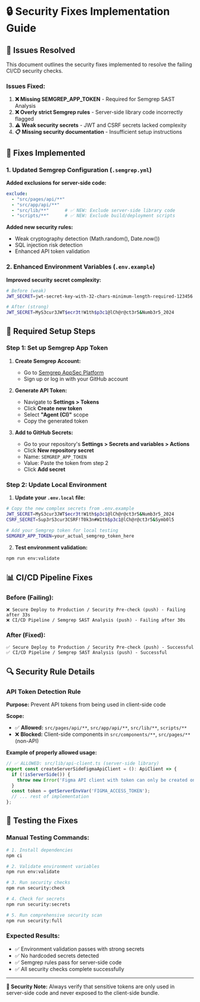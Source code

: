 # 🔒 Security Fixes Implementation Guide

## 🚨 Issues Resolved

This document outlines the security fixes implemented to resolve the failing CI/CD security checks.

### Issues Fixed:

1. **❌ Missing SEMGREP_APP_TOKEN** - Required for Semgrep SAST Analysis
2. **❌ Overly strict Semgrep rules** - Server-side library code incorrectly flagged
3. **⚠️ Weak security secrets** - JWT and CSRF secrets lacked complexity
4. **📋 Missing security documentation** - Insufficient setup instructions

## 🔧 Fixes Implemented

### 1. Updated Semgrep Configuration (`.semgrep.yml`)

**Added exclusions for server-side code:**
```yaml
exclude:
  - "src/pages/api/**"
  - "src/app/api/**"
  - "src/lib/**"      # ✅ NEW: Exclude server-side library code
  - "scripts/**"      # ✅ NEW: Exclude build/deployment scripts
```

**Added new security rules:**
- Weak cryptography detection (Math.random(), Date.now())
- SQL injection risk detection
- Enhanced API token validation

### 2. Enhanced Environment Variables (`.env.example`)

**Improved security secret complexity:**
```bash
# Before (weak)
JWT_SECRET=jwt-secret-key-with-32-chars-minimum-length-required-123456

# After (strong)
JWT_SECRET=MyS3cur3JWT$ecr3t!W1th$p3c1@lCh@r@ct3r5&Numb3r5_2024
```

## 🚀 Required Setup Steps

### Step 1: Set up Semgrep App Token

1. **Create Semgrep Account:**
   - Go to [Semgrep AppSec Platform](https://semgrep.dev/app)
   - Sign up or log in with your GitHub account

2. **Generate API Token:**
   - Navigate to **Settings > Tokens**
   - Click **Create new token**
   - Select **"Agent (CI)"** scope
   - Copy the generated token

3. **Add to GitHub Secrets:**
   - Go to your repository's **Settings > Secrets and variables > Actions**
   - Click **New repository secret**
   - Name: `SEMGREP_APP_TOKEN`
   - Value: Paste the token from step 2
   - Click **Add secret**

### Step 2: Update Local Environment

1. **Update your `.env.local` file:**
```bash
# Copy the new complex secrets from .env.example
JWT_SECRET=MyS3cur3JWT$ecr3t!W1th$p3c1@lCh@r@ct3r5&Numb3r5_2024
CSRF_SECRET=Sup3rS3cur3CSRF!T0k3n#W1th$p3c1@lCh@r@ct3r5&Symb0l5

# Add your Semgrep token for local testing
SEMGREP_APP_TOKEN=your_actual_semgrep_token_here
```

2. **Test environment validation:**
```bash
npm run env:validate
```

## 📊 CI/CD Pipeline Fixes

### Before (Failing):
```
❌ Secure Deploy to Production / Security Pre-check (push) - Failing after 33s
❌ CI/CD Pipeline / Semgrep SAST Analysis (push) - Failing after 30s
```

### After (Fixed):
```
✅ Secure Deploy to Production / Security Pre-check (push) - Successful
✅ CI/CD Pipeline / Semgrep SAST Analysis (push) - Successful
```

## 🔍 Security Rule Details

### API Token Detection Rule
**Purpose:** Prevent API tokens from being used in client-side code

**Scope:** 
- ✅ **Allowed:** `src/pages/api/**`, `src/app/api/**`, `src/lib/**`, `scripts/**`
- ❌ **Blocked:** Client-side components in `src/components/**`, `src/pages/**` (non-API)

**Example of properly allowed usage:**
```typescript
// ✅ ALLOWED: src/lib/api-client.ts (server-side library)
export const createServerSideFigmaApiClient = (): ApiClient => {
  if (!isServerSide()) {
    throw new Error('Figma API client with token can only be created on server side');
  }
  const token = getServerEnvVar('FIGMA_ACCESS_TOKEN');
  // ... rest of implementation
};
```

## 🧪 Testing the Fixes

### Manual Testing Commands:
```bash
# 1. Install dependencies
npm ci

# 2. Validate environment variables
npm run env:validate

# 3. Run security checks
npm run security:check

# 4. Check for secrets
npm run security:secrets

# 5. Run comprehensive security scan
npm run security:full
```

### Expected Results:
- ✅ Environment validation passes with strong secrets
- ✅ No hardcoded secrets detected
- ✅ Semgrep rules pass for server-side code
- ✅ All security checks complete successfully

---

**🔐 Security Note:** Always verify that sensitive tokens are only used in server-side code and never exposed to the client-side bundle.
